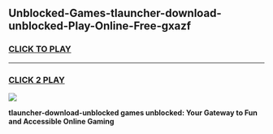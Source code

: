 
## Unblocked-Games-tlauncher-download-unblocked-Play-Online-Free-gxazf
<h3>
<a href="https://premium76.site?title=tlauncher-download-unblocked&ref=26A">CLICK TO PLAY</a></h3>
<hr>

<h3>
<a href="https://premium76.site?title=tlauncher-download-unblocked&ref=26A">CLICK 2 PLAY</a>
  
</h3>

<a href="https://premium76.site?title=tlauncher-download-unblocked&ref=26A"><img src="https://clearcache.store/games.png"></a>


**tlauncher-download-unblocked games unblocked: Your Gateway to Fun and Accessible Online Gaming**
